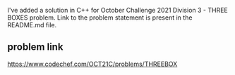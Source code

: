 I've added a solution in C++ for October Challenge 2021 Division 3 - THREE BOXES problem. Link to the problem statement is present in the README.md file.
## problem link

https://www.codechef.com/OCT21C/problems/THREEBOX
